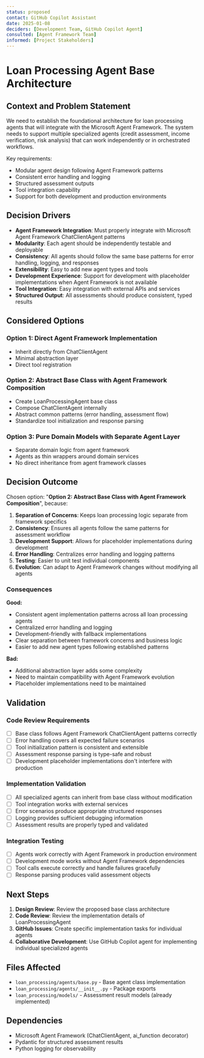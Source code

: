 ```yaml
---
status: proposed
contact: GitHub Copilot Assistant
date: 2025-01-08
deciders: [Development Team, GitHub Copilot Agent]
consulted: [Agent Framework Team]
informed: [Project Stakeholders]
---
```


# Loan Processing Agent Base Architecture

## Context and Problem Statement

We need to establish the foundational architecture for loan processing agents that will integrate with the Microsoft Agent Framework. The system needs to support multiple specialized agents (credit assessment, income verification, risk analysis) that can work independently or in orchestrated workflows.

Key requirements:

- Modular agent design following Agent Framework patterns
- Consistent error handling and logging
- Structured assessment outputs
- Tool integration capability
- Support for both development and production environments

## Decision Drivers

- **Agent Framework Integration**: Must properly integrate with Microsoft Agent Framework ChatClientAgent patterns
- **Modularity**: Each agent should be independently testable and deployable
- **Consistency**: All agents should follow the same base patterns for error handling, logging, and responses
- **Extensibility**: Easy to add new agent types and tools
- **Development Experience**: Support for development with placeholder implementations when Agent Framework is not available
- **Tool Integration**: Easy integration with external APIs and services
- **Structured Output**: All assessments should produce consistent, typed results

## Considered Options

### Option 1: Direct Agent Framework Implementation

- Inherit directly from ChatClientAgent
- Minimal abstraction layer
- Direct tool registration

### Option 2: Abstract Base Class with Agent Framework Composition

- Create LoanProcessingAgent base class
- Compose ChatClientAgent internally
- Abstract common patterns (error handling, assessment flow)
- Standardize tool initialization and response parsing

### Option 3: Pure Domain Models with Separate Agent Layer

- Separate domain logic from agent framework
- Agents as thin wrappers around domain services
- No direct inheritance from agent framework classes

## Decision Outcome

Chosen option: "**Option 2: Abstract Base Class with Agent Framework Composition**", because:

1. **Separation of Concerns**: Keeps loan processing logic separate from framework specifics
2. **Consistency**: Ensures all agents follow the same patterns for assessment workflow
3. **Development Support**: Allows for placeholder implementations during development
4. **Error Handling**: Centralizes error handling and logging patterns
5. **Testing**: Easier to unit test individual components
6. **Evolution**: Can adapt to Agent Framework changes without modifying all agents

### Consequences

**Good:**

- Consistent agent implementation patterns across all loan processing agents
- Centralized error handling and logging
- Development-friendly with fallback implementations
- Clear separation between framework concerns and business logic
- Easier to add new agent types following established patterns

**Bad:**

- Additional abstraction layer adds some complexity
- Need to maintain compatibility with Agent Framework evolution
- Placeholder implementations need to be maintained

## Validation

### Code Review Requirements

- [ ] Base class follows Agent Framework ChatClientAgent patterns correctly
- [ ] Error handling covers all expected failure scenarios
- [ ] Tool initialization pattern is consistent and extensible
- [ ] Assessment response parsing is type-safe and robust
- [ ] Development placeholder implementations don't interfere with production

### Implementation Validation

- [ ] All specialized agents can inherit from base class without modification
- [ ] Tool integration works with external services
- [ ] Error scenarios produce appropriate structured responses
- [ ] Logging provides sufficient debugging information
- [ ] Assessment results are properly typed and validated

### Integration Testing

- [ ] Agents work correctly with Agent Framework in production environment
- [ ] Development mode works without Agent Framework dependencies
- [ ] Tool calls execute correctly and handle failures gracefully
- [ ] Response parsing produces valid assessment objects

## Next Steps

1. **Design Review**: Review the proposed base class architecture
2. **Code Review**: Review the implementation details of LoanProcessingAgent
3. **GitHub Issues**: Create specific implementation tasks for individual agents
4. **Collaborative Development**: Use GitHub Copilot agent for implementing individual specialized agents

## Files Affected

- `loan_processing/agents/base.py` - Base agent class implementation
- `loan_processing/agents/__init__.py` - Package exports
- `loan_processing/models/` - Assessment result models (already implemented)

## Dependencies

- Microsoft Agent Framework (ChatClientAgent, ai_function decorator)
- Pydantic for structured assessment results
- Python logging for observability
